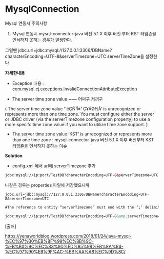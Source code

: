 # MysqlConnection
Mysql 연동시 주의사항


1. Mysql 연동시 mysql-connector-java 버전 5.1.X 이후 버전 부터 KST 타임존을 인식하지 못하는 경우가 발생한다.

그럴땐 jdbc.url=jdbc:mysql://127.0.0.1:3306/DBName?characterEncoding=UTF-8&serverTimezone=UTC
serverTimeZone을 설정한다

**자세한내용**

- Exception 내용 : com.mysql.cj.exceptions.InvalidConnectionAttributeException

- The server time zone value ~~~ 어쩌구 저꺼구 

( The server time zone value '´ëÇÑ¹Î±¹ Ç¥ÁØ½Ã' is unrecognized or represents more than one time zone. You must configure either the server or JDBC driver (via the serverTimezone configuration property) to use a more specifc time zone value if you want to utilize time zone support. )

- The server time zone value ‘KST’ is unrecognized or represents more than one time zone : mysql-connector-java 버전 5.1.X 이후 버전부터 KST 타임존을 인식하지 못하는 이슈


**Solution**
- config.xml 에서 url에 serverTimezone 추가

````xml
jdbc:mysql://ip:port/TestDB?characterEncoding=UTF-8&serverTimezone=UTC
````

나같은 경우는 properties 파일에 저장했으니까

````propeties
jdbc.url=jdbc:mysql://127.0.0.1:3306/DBName?characterEncoding=UTF-8&serverTimezone=UTC
````


````xml
#The reference to entity “serverTimezone” must end with the ‘;’ delimiter.  에러가 발생할 경우 & 대신에 &amp;  사용

jdbc:mysql://ip:port/TestDB?characterEncoding=UTF-8&amp;serverTimezone=UTC
````

[출처]

https://yenaworldblog.wordpress.com/2018/01/24/java-mysql-%EC%97%B0%EB%8F%99%EC%8B%9C-%EB%B0%9C%EC%83%9D%ED%95%98%EB%8A%94-%EC%97%90%EB%9F%AC-%EB%AA%A8%EC%9D%8C/
